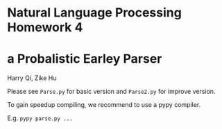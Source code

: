 # Natural Language Processing Homework 4
# a Probalistic Earley Parser

Harry Qi, Zike Hu

Please see ```Parse.py``` for basic version and ```Parse2.py``` for improve version.

To gain speedup compiling, we recommend to use a pypy compiler.

E.g.
```pypy parse.py ...```

